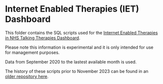 # Internet Enabled Therapies (IET) Dashboard
This folder contains the SQL scripts used for the [Internet Enabled Therapies in NHS Talking Therapies Dashboard](https://future.nhs.uk/NHSTalkingTherapies/view?objectID=45837040).

Please note this information is experimental and it is only intended for use for management purposes.

Data from September 2020 to the lastest available month is used.

The history of these scripts prior to November 2023 can be found in an [older repository here](https://github.com/NHSE-Talking-Therapies/Internet-Enabled-Therapies-Dashboard).
